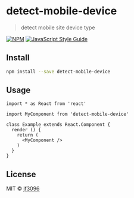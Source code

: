 # detect-mobile-device

> detect mobile site device type

[![NPM](https://img.shields.io/npm/v/detect-mobile-device.svg)](https://www.npmjs.com/package/detect-mobile-device) [![JavaScript Style Guide](https://img.shields.io/badge/code_style-standard-brightgreen.svg)](https://standardjs.com)

## Install

```bash
npm install --save detect-mobile-device
```

## Usage

```tsx
import * as React from 'react'

import MyComponent from 'detect-mobile-device'

class Example extends React.Component {
  render () {
    return (
      <MyComponent />
    )
  }
}
```

## License

MIT © [jf3096](https://github.com/jf3096)
